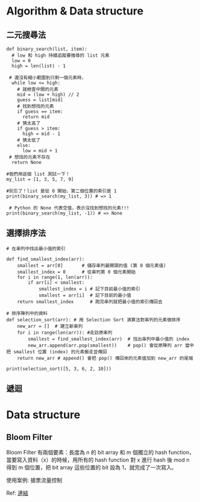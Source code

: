 
# Algorithm & Data structure

## 二元搜尋法
```python=
def binary_search(list, item):
  # low 和 high 持續追蹤要搜尋的 list 元素
  low = 0
  high = len(list) - 1

 # 還沒有縮小範圍到只剩一個元素時，
  while low <= high:
    # 就檢查中間的元素
    mid = (low + high) // 2
    guess = list[mid]
    # 找到想找的元素    
    if guess == item:
      return mid
    # 猜太高了
    if guess > item:
      high = mid - 1
    # 猜太低了
    else:
      low = mid + 1
 # 想找的元素不存在
  return None

#我們用這個 list 測試一下！
my_list = [1, 3, 5, 7, 9]

#別忘了！list 是從 0 開始，第二個位置的索引是 1
print(binary_search(my_list, 3)) # => 1

 # Python 的 None 代表空值，表示沒找到想找的元素!!!
print(binary_search(my_list, -1)) # => None
```

## 選擇排序法
```python=
# 在串列中找出最小值的索引

def find_smallest_index(arr):
    smallest = arr[0]       # 儲存串列最開頭的值 (第 0 個元素值)
    smallest_index = 0      # 從串列第 0 個元素開始
    for i in range(1, len(arr)):
        if arr[i] < smallest:
            smallest_index = i # 記下目前最小值的索引
            smallest = arr[i]  # 記下目前的最小值
    return smallest_index      # 跑完串列就把最小值的索引傳回去

# 排序陣列中的資料
def selection_sort(arr): # 用 Selection Sort 演算法對串列的元素做排序
    new_arr = []  # 建立新串列
    for i in range(len(arr)): #走訪原串列
        smallest = find_smallest_index(arr)  # 找出串列中最小值的 index 
        new_arr.append(arr.pop(smallest))    # pop() 會從原陣列 arr 當中把 smallest 位置 (index) 的元素搬走並傳回
    return new_arr # append() 會把 pop() 傳回來的元素值加到 new_arr 的尾端

print(selection_sort([5, 3, 6, 2, 10]))

```

## 遞迴

# Data structure

## Bloom Filter
Bloom Filter 有兩個要素：長度為 n 的 bit array 和 m 個獨立的 hash function，當要寫入資料（x）的時候，用所有的 hash function 對 x 進行 hash 後 mod n 得到 m 個位置，把 bit array 這些位置的 bit 設為 1，就完成了一次寫入。

使用案例: 搶票流量控制

Ref: [連結](https://medium.com/@Kadai/%E8%B3%87%E6%96%99%E7%B5%90%E6%A7%8B%E5%A4%A7%E4%BE%BF%E7%95%B6-bloom-filter-58b0320a346d)
